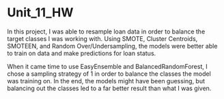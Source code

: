 # Unit_11_HW

In this project, I was able to resample loan data in order to balance the target classes I was working with. Using SMOTE, Cluster Centroids, SMOTEEN, and Random Over/Undersampling, the models were better able to train on data and make predictions for loan status. 


When it came time to use EasyEnsemble and BalancedRandomForest, I chose a sampling strategy of 1 in order to balance the classes the model was training on. In the end, the models might have been guessing, but balancing out the classes led to a far better result than what I was given. 
